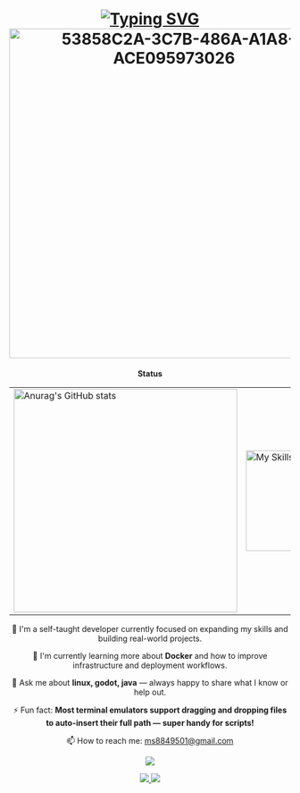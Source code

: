 <h1  align="center">
  <a href="https://git.io/typing-svg"><img src="https://readme-typing-svg.demolab.com?font=Fira+Code&pause=1000&color=00CD62&background=39A02500&width=435&lines=%E2%96%91%E2%96%92%E2%96%93%E2%96%88%E2%96%93%E2%96%92%E2%96%91%E2%96%92%E2%96%93%E2%96%88%E2%96%93%E2%96%92+Hi+There!+%E2%96%91%E2%96%91%E2%96%92%E2%96%93%E2%96%88%E2%96%93%E2%96%92%E2%96%91++%E2%96%91%E2%96%92%E2%96%93%E2%96%88%E2%96%93%E2%96%92%E2%96%91%E2%96%91%E2%96%92%E2%96%93%E2%96%88%E2%96%93%E2%96%92%E2%96%91++" alt="Typing SVG" /></a>
  
  
  <div align="center">
  <img src="https://github.com/user-attachments/assets/6b402de3-e448-412a-955d-aefe808e7f29" alt="53858C2A-3C7B-486A-A1A8-ACE095973026" width="590" height="590">
</div>
</h1>





<!-- Status-->

<div align="center">
  <p><strong>Status</strong></p>
  <table>
    <tr>
      <td>
        <img src="https://github-readme-stats.vercel.app/api?username=anuraghazra&show_icons=true&theme=merko" alt="Anurag's GitHub stats" width="400">
      </td>
      <td>
        <a href="https://skillicons.dev">
          <img src="https://skillicons.dev/icons?i=bash,arch,neovim,linux,java,godot&perline=3" alt="My Skills" width="180" />
        </a>
      </td>
    </tr>
  </table>
</div>

<div align="center">
 
🔭 I'm a self-taught developer currently focused on expanding my skills and building real-world projects.

🌱 I'm currently learning more about **Docker** and how to improve infrastructure and deployment workflows.

💬 Ask me about **linux, godot, java** — always happy to share what I know or help out.

⚡ Fun fact: **Most terminal emulators support dragging and dropping files to auto-insert their full path — super handy for scripts!**

📫 How to reach me: ms8849501@gmail.com
 </div>




<p align="center">
  <a href="https://skillicons.dev">
    <img src="https://skillicons.dev/icons?i=git,html,css,c,js," />
  </a>
</p>

<div align="center"> 
  <a href="mailto:ms8849501@gmail.com">
    <img src="https://img.shields.io/badge/Gmail-333333?style=for-the-badge&logo=gmail&logoColor=red" />
    <img src="https://img.shields.io/badge/Threads-000000?style=for-the-badge&logo=Threads&logoColor=white"/>
  </a>
</div>



<!--
**Saniiii1/Saniiii1** is a ✨ _special_ ✨ repository because its `README.md` (this file) appears on your GitHub profile.

Here are some ideas to get you started:

- 🔭 I’m currently working on ...
- 🌱 I’m currently learning ...
- 👯 I’m looking to collaborate on ...
- 🤔 I’m looking for help with ...
- 💬 Ask me about ...
- 📫 How to reach me: ...
- 😄 Pronouns: ...
- ⚡ Fun fact: ...
-->
